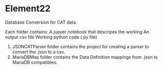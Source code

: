 # Element22
Database Conversion for CAT data.

Each folder contains:
A jupyer notebook that descripes the working
An output csv file
Working python code (.py file)


1. JSONCATParser folder contains the project for creating a parser to convert the .json to a csv. 
2. MariaDBMap folder contains the Data Definition mappings from .json to MariaDB compatibles. 
